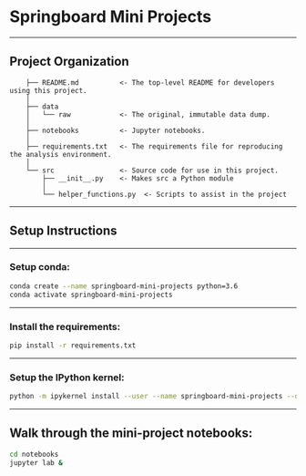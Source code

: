 

# Springboard Mini Projects


----------



Project Organization
------------

```
    ├── README.md          <- The top-level README for developers using this project.
    │
    ├── data
    │   └── raw            <- The original, immutable data dump.
    │
    ├── notebooks          <- Jupyter notebooks. 
    │    
    ├── requirements.txt   <- The requirements file for reproducing the analysis environment.    
    │    
    └── src                <- Source code for use in this project.
        ├── __init__.py    <- Makes src a Python module
        │        
        └── helper_functions.py  <- Scripts to assist in the project
```
    
    



--------
## Setup Instructions

---

### Setup conda:
```sh
conda create --name springboard-mini-projects python=3.6
conda activate springboard-mini-projects
```
---

### Install the requirements:
```sh
pip install -r requirements.txt
```
---

### Setup the IPython kernel:


```sh
python -m ipykernel install --user --name springboard-mini-projects --display-name "Python (springboard-mini-projects)"
```

---

## Walk through the mini-project notebooks:
```sh
cd notebooks
jupyter lab &
```   

